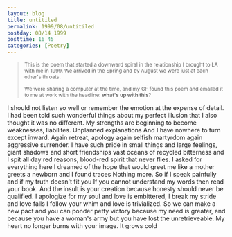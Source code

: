 ```yaml
---
layout: blog
title: untitiled
permalink: 1999/08/untitiled
postday: 08/14 1999
posttime: 16_45
categories: [Poetry]
---
```




<blockquote><small>This is the poem that started a downward spiral in the relationship I brought to LA with me in 1999. We arrived in the Spring and by August we were just at each other's throats.

We were sharing a computer at the time, and my GF found this poem and emailed it to me at work with the headline: <strong>what's up with this</strong>?
</small></blockquote>



I should not
listen so well
or remember the emotion
at the expense of detail. I
had been told such wonderful things
about my perfect illusion that
I also thought it was no different.
My strengths are beginning to
become weaknesses,
liabilites. Unplanned explanations
And I have nowhere to turn
except inward. Again
retreat, apology again
selfish martyrdom
again aggressive surrender.
I have such pride
in small things and large
feelings, giant
shadows and short friendships
vast oceans of recycled bitterness
and I spit all day red reasons,
blood-red spirit
that never flies. I asked for
everything here
I dreamed of the hope
that would greet me like a mother
greets a newborn and I
found traces
Nothing more. So if I
speak painfully and if
my truth doesn't fit you
If you cannot understand my words
then read your book. And
the insult is your creation
because honesty should never be
qualified. I
apologize for my soul
and love is embittered, I break
my stride and love falls
I follow your whim
and love is trivialized. So
we can make a new pact and
you can ponder petty victory
because my need is greater,
and because you have a woman's army
but you have lost the
unretrieveable. My heart
no longer burns with your image.
It grows cold
